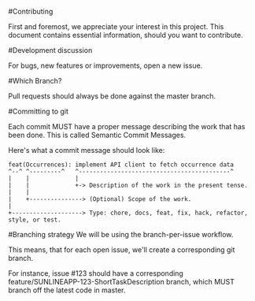 #Contributing

First and foremost, we appreciate your interest in this project. This document contains essential information, should you want to contribute.

#Development discussion

For bugs, new features or improvements, open a new issue.

#Which Branch?

Pull requests should always be done against the master branch.

#Committing to git

Each commit MUST have a proper message describing the work that has been done. This is called Semantic Commit Messages.

Here's what a commit message should look like:
```
feat(Occurrences): implement API client to fetch occurrence data
^--^ ^---------^   ^-------------------------------------------^
|    |             |
|    |             +-> Description of the work in the present tense.
|    |
|    +---------------> (Optional) Scope of the work.
|
+--------------------> Type: chore, docs, feat, fix, hack, refactor, style, or test.
```
#Branching strategy
We will be using the branch-per-issue workflow.

This means, that for each open issue, we'll create a corresponding git branch.

For instance, issue #123 should have a corresponding feature/SUNLINEAPP-123-ShortTaskDescription branch, which MUST branch off the latest code in master.